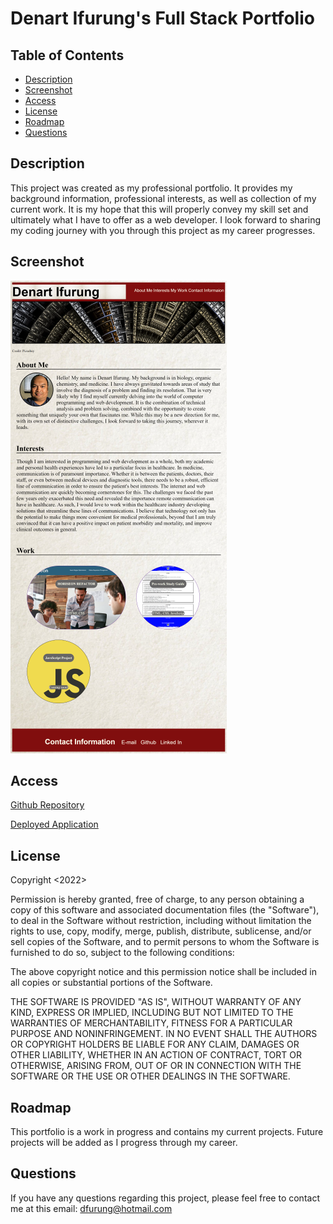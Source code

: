 # Denart Ifurung's Full Stack Portfolio

## Table of Contents

- [Description](#description)
- [Screenshot](#screenshot)
- [Access](#access)
- [License](#license)
- [Roadmap](#roadmap)
- [Questions](#questions)

## Description

This project was created as my professional portfolio. It provides my background information, professional interests, as well as collection of my current work. It is my hope that this will properly convey my skill set and ultimately what I have to offer as a web developer. I look forward to sharing my coding journey with you through this project as my career progresses.

## Screenshot

![Screenshot of portfolio](assets/images/Portfolio%201.png)

## Access

[Github Repository](https://github.com/difurung/Denart-Ifurung-Portfolio)

[Deployed Application](https://difurung.github.io/Denart-Ifurung-Portfolio/)

## License

Copyright <2022> <Denart Ifurung>

Permission is hereby granted, free of charge, to any person obtaining a copy of this software and associated documentation files (the "Software"), to deal in the Software without restriction, including without limitation the rights to use, copy, modify, merge, publish, distribute, sublicense, and/or sell copies of the Software, and to permit persons to whom the Software is furnished to do so, subject to the following conditions:

The above copyright notice and this permission notice shall be included in all copies or substantial portions of the Software.

THE SOFTWARE IS PROVIDED "AS IS", WITHOUT WARRANTY OF ANY KIND, EXPRESS OR IMPLIED, INCLUDING BUT NOT LIMITED TO THE WARRANTIES OF MERCHANTABILITY, FITNESS FOR A PARTICULAR PURPOSE AND NONINFRINGEMENT. IN NO EVENT SHALL THE AUTHORS OR COPYRIGHT HOLDERS BE LIABLE FOR ANY CLAIM, DAMAGES OR OTHER LIABILITY, WHETHER IN AN ACTION OF CONTRACT, TORT OR OTHERWISE, ARISING FROM, OUT OF OR IN CONNECTION WITH THE SOFTWARE OR THE USE OR OTHER DEALINGS IN THE SOFTWARE.

## Roadmap

This portfolio is a work in progress and contains my current projects. Future projects will be added as I progress through my career.

## Questions

If you have any questions regarding this project, please feel free to contact me at this email: dfurung@hotmail.com
